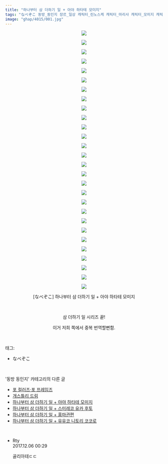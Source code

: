 ```yaml
---
title: "하나부터 삼 더하기 일 + 아야 하타테 모미지"
tags: "なべぞこ 동방_동인지 장르_일상 캐릭터_린노스케 캐릭터_마리사 캐릭터_모미지 캐릭터_아야 캐릭터_앨리스 캐릭터_파츄리 캐릭터_하타테"
image: "ghap/4015/001.jpg"
---
```

<div class="article">
<p style="text-align: center; clear: none; float: none;"><img src="{{ site.nasurl }}/ghap/4015/001.jpg"/></p>
<p style="text-align: center; clear: none; float: none;"><img src="{{ site.nasurl }}/ghap/4015/002.jpg"/></p>
<p style="text-align: center; clear: none; float: none;"><img src="{{ site.nasurl }}/ghap/4015/003.jpg"/></p>
<p style="text-align: center; clear: none; float: none;"><img src="{{ site.nasurl }}/ghap/4015/004.jpg"/></p>
<p style="text-align: center; clear: none; float: none;"><img src="{{ site.nasurl }}/ghap/4015/005.jpg"/></p>
<p style="text-align: center; clear: none; float: none;"><img src="{{ site.nasurl }}/ghap/4015/006.jpg"/></p>
<p style="text-align: center; clear: none; float: none;"><img src="{{ site.nasurl }}/ghap/4015/007.jpg"/></p>
<p style="text-align: center; clear: none; float: none;"><img src="{{ site.nasurl }}/ghap/4015/008.jpg"/></p>
<p style="text-align: center; clear: none; float: none;"><img src="{{ site.nasurl }}/ghap/4015/009.jpg"/></p>
<p style="text-align: center; clear: none; float: none;"><img src="{{ site.nasurl }}/ghap/4015/010.jpg"/></p>
<p style="text-align: center; clear: none; float: none;"><img src="{{ site.nasurl }}/ghap/4015/011.jpg"/></p>
<p style="text-align: center; clear: none; float: none;"><img src="{{ site.nasurl }}/ghap/4015/012.jpg"/></p>
<p style="text-align: center; clear: none; float: none;"><img src="{{ site.nasurl }}/ghap/4015/013.jpg"/></p>
<p style="text-align: center; clear: none; float: none;"><img src="{{ site.nasurl }}/ghap/4015/014.jpg"/></p>
<p style="text-align: center; clear: none; float: none;"><img src="{{ site.nasurl }}/ghap/4015/015.jpg"/></p>
<p style="text-align: center; clear: none; float: none;"><img src="{{ site.nasurl }}/ghap/4015/016.jpg"/></p>
<p style="text-align: center; clear: none; float: none;"><img src="{{ site.nasurl }}/ghap/4015/017.jpg"/></p>
<p style="text-align: center; clear: none; float: none;"><img src="{{ site.nasurl }}/ghap/4015/018.jpg"/></p>
<p style="text-align: center; clear: none; float: none;"><img src="{{ site.nasurl }}/ghap/4015/019.jpg"/></p>
<p style="text-align: center; clear: none; float: none;"><img src="{{ site.nasurl }}/ghap/4015/020.jpg"/></p>
<p style="text-align: center; clear: none; float: none;"><img src="{{ site.nasurl }}/ghap/4015/021.jpg"/></p>
<p style="text-align: center; clear: none; float: none;"><img src="{{ site.nasurl }}/ghap/4015/022.jpg"/></p>
<p style="text-align: center; clear: none; float: none;"><img src="{{ site.nasurl }}/ghap/4015/023.jpg"/></p>
<p style="text-align: center; clear: none; float: none;"><img src="{{ site.nasurl }}/ghap/4015/024.jpg"/></p>
<p style="text-align: center; clear: none; float: none;"><img src="{{ site.nasurl }}/ghap/4015/025.jpg"/></p>
<p style="text-align: center; clear: none; float: none;"><img src="{{ site.nasurl }}/ghap/4015/026.jpg"/></p>
<p style="text-align: center; clear: none; float: none;"><img src="{{ site.nasurl }}/ghap/4015/027.jpg"/></p>
<p style="text-align: center; clear: none; float: none;"><img src="{{ site.nasurl }}/ghap/4015/028.jpg"/></p>
<p style="text-align: center; clear: none; float: none;">[なべぞこ] 하나부터 삼 더하기 일 + 아야 하타테 모미지</p>
<p style="text-align: center; clear: none; float: none;"><br/></p>
<p style="text-align: center; clear: none; float: none;">삼 더하기 일 시리즈 끝!</p>
<p style="text-align: center; clear: none; float: none;"></p>
<p style="text-align: center; clear: none; float: none;">이거 저희 쪽에서 중복 번역할뻔함.</p>
</div><br/>
<div class="tagTrail">
<p>태그: </p>
<ul>
<li>なべぞこ</li>
</ul>
</div><br/>
<div class="another">
<p>'동방 동인지' 카테고리의 다른 글</p>
<ul>
<li><a href="/2017-12-01-ghap_4018">포 컬러즈·포 프레임즈</a></li>
<li><a href="/2017-12-01-ghap_4017">개스틀리 드림</a></li>
<li><a href="/2017-11-30-ghap_4015">하나부터 삼 더하기 일 + 아야 하타테 모미지</a></li>
<li><a href="/2017-11-30-ghap_4014">하나부터 삼 더하기 일 + 스미레코 유카 후토</a></li>
<li><a href="/2017-11-30-ghap_4013">하나부터 삼 더하기 일 + 홍마관편</a></li>
<li><a href="/2017-11-30-ghap_4012">하나부터 삼 더하기 일 + 유유코 니토리 코코로</a></li>
</ul>
</div><br/>
<div class="cb_module cb_fluid">
<div class="cb_wrt cb_profile">
<div class="comment">
<ul>
<li class="cb_thumb_off" id="comment15145668">
<div class="cb_comment_area">
<div class="cb_info_area">
<div class="cb_section">
<span class="cb_nick_name">Rty</span>
</div>
<div class="cb_section">
<span class="cb_date">2017.12.06 00:29 </span>
</div>
</div>
<div class="cb_dsc_comment">
<p class="cb_dsc">
											골리아테ㄷㄷ
										</p>
</div>
</div></li>
</ul>
</div>
</div><!-- commentList close -->
</div><br/>
